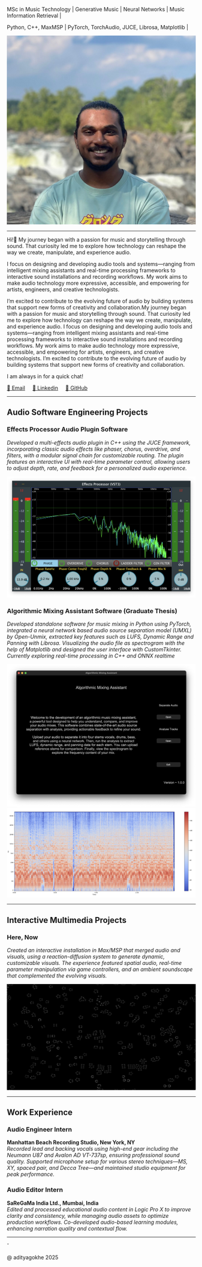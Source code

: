 <!-- HEADER -->

<!-- # Aditya Gokhe -->

MSc in Music Technology | Generative Music | Neural Networks | Music Information Retrieval |

Python, C++, MaxMSP | PyTorch, TorchAudio, JUCE, Librosa, Matplotlib |

![headshot](./imgs/img_headshot.jpg)

<!-- HEADER END -->

---

<!-- BODY -->

Hi!👋 My journey began with a passion for music and storytelling through sound. That curiosity led me to explore how technology can reshape the way we create, manipulate, and experience audio.

I focus on designing and developing audio tools and systems—ranging from intelligent mixing assistants and real-time processing frameworks to interactive sound installations and recording workflows. My work aims to make audio technology more expressive, accessible, and empowering for artists, engineers, and creative technologists.

I’m excited to contribute to the evolving future of audio by building systems that support new forms of creativity and collaboration.My journey began with a passion for music and storytelling through sound. That curiosity led me to explore how technology can reshape the way we create, manipulate, and experience audio. I focus on designing and developing audio tools and systems—ranging from intelligent mixing assistants and real-time processing frameworks to interactive sound installations and recording workflows. My work aims to make audio technology more expressive, accessible, and empowering for artists, engineers, and creative technologists. I’m excited to contribute to the evolving future of audio by building systems that support new forms of creativity and collaboration.

I am always in for a quick chat!

[📧 Email](adityagokhe08@gami.com) &nbsp;&nbsp;&nbsp;
[👤 Linkedin](https://www.linkedin.com/in/adityagokhe08/) &nbsp;&nbsp;&nbsp;
[👾 GitHub](https://github.com/Solfero0822)

---

## Audio Software Engineering Projects

### Effects Processor Audio Plugin Software

_Developed a multi-effects audio plugin in C++ using the JUCE framework, incorporating classic audio effects like phaser, chorus, overdrive, and filters, with a modular signal chain for customizable routing. The plugin features an interactive UI with real-time parameter control, allowing users to adjust depth, rate, and feedback for a personalized audio experience._

![EP](./imgs/EP_UI.png)

### Algorithmic Mixing Assistant Software (Graduate Thesis)

_Developed standalone software for music mixing in Python using PyTorch, integrated a neural network based audio source separation model (UMXL) by Open-Unmix, extracted key features such as LUFS, Dynamic Range and Panning with Librosa. Visualizing the audio file as spectrogram with the help of Matplotlib and designed the user interface with CustomTkinter. Currently exploring real-time processing in C++ and ONNX realtime_

![AMA1](./imgs/AMA.png)
![AMA2](./imgs/Spectrogram.png)

---

## Interactive Multimedia Projects

### Here, Now

_Created an interactive installation in Max/MSP that merged audio and visuals, using a reaction-diffusion system to generate dynamic, customizable visuals. The experience featured spatial audio, real-time parameter manipulation via game controllers, and an ambient soundscape that complemented the evolving visuals._

![RD2](./imgs/RD_2.png)

---

## Work Experience

### Audio Engineer Intern

**Manhattan Beach Recording Studio, New York, NY**  
_Recorded lead and backing vocals using high-end gear including the Neumann U87 and Avalon AD VT-737sp, ensuring professional sound quality. Supported microphone setup for various stereo techniques—MS, XY, spaced pair, and Decca Tree—and maintained studio equipment for peak performance._

### Audio Editor Intern

**SaReGaMa India Ltd., Mumbai, India**  
_Edited and processed educational audio content in Logic Pro X to improve clarity and consistency, while managing audio assets to optimize production workflows. Co-developed audio-based learning modules, enhancing narration quality and contextual flow._

<!-- BODY END -->

---

<!-- FOOTER -->̌

@ adityagokhe 2025

<!-- FOOTER END -->

